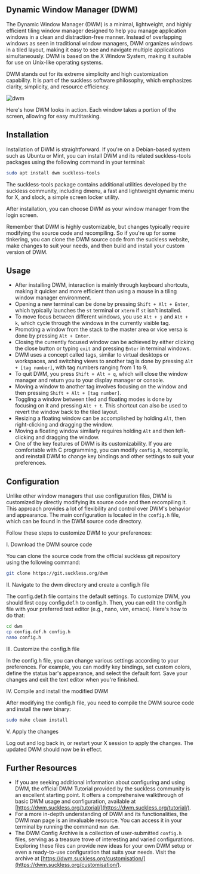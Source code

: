 ## Dynamic Window Manager (DWM)

The Dynamic Window Manager (DWM) is a minimal, lightweight, and highly efficient tiling window manager designed to help you manage application windows in a clean and distraction-free manner. Instead of overlapping windows as seen in traditional window managers, DWM organizes windows in a tiled layout, making it easy to see and navigate multiple applications simultaneously. DWM is based on the X Window System, making it suitable for use on Unix-like operating systems.

DWM stands out for its extreme simplicity and high customization capability. It is part of the suckless software philosophy, which emphasizes clarity, simplicity, and resource efficiency. 

![dwm](https://user-images.githubusercontent.com/37275728/189493108-20a94d0c-24fd-4b35-8b78-527a350abc0c.png)

Here's how DWM looks in action. Each window takes a portion of the screen, allowing for easy multitasking.

## Installation

Installation of DWM is straightforward. If you're on a Debian-based system such as Ubuntu or Mint, you can install DWM and its related suckless-tools packages using the following command in your terminal:

```bash
sudo apt install dwm suckless-tools
```

The suckless-tools package contains additional utilities developed by the suckless community, including dmenu, a fast and lightweight dynamic menu for X, and slock, a simple screen locker utility.

After installation, you can choose DWM as your window manager from the login screen.

Remember that DWM is highly customizable, but changes typically require modifying the source code and recompiling. So if you're up for some tinkering, you can clone the DWM source code from the suckless website, make changes to suit your needs, and then build and install your custom version of DWM.

## Usage

- After installing DWM, interaction is mainly through keyboard shortcuts, making it quicker and more efficient than using a mouse in a tiling window manager environment.
- Opening a new terminal can be done by pressing `Shift + Alt + Enter`, which typically launches the `st` terminal or `xterm` if `st` isn't installed.
- To move focus between different windows, you use `Alt + j` and `Alt + k`, which cycle through the windows in the currently visible tag.
- Promoting a window from the stack to the master area or vice versa is done by pressing `Alt + Enter`.
- Closing the currently focused window can be achieved by either clicking the close button or typing `exit` and pressing `Enter` in terminal windows.
- DWM uses a concept called tags, similar to virtual desktops or workspaces, and switching views to another tag is done by pressing `Alt + [tag number]`, with tag numbers ranging from 1 to 9.
- To quit DWM, you press `Shift + Alt + q`, which will close the window manager and return you to your display manager or console.
- Moving a window to another tag involves focusing on the window and then pressing `Shift + Alt + [tag number]`.
- Toggling a window between tiled and floating modes is done by focusing on it and pressing `Alt + t`. This shortcut can also be used to revert the window back to the tiled layout.
- Resizing a floating window can be accomplished by holding `Alt`, then right-clicking and dragging the window.
- Moving a floating window similarly requires holding `Alt` and then left-clicking and dragging the window.
- One of the key features of DWM is its customizability. If you are comfortable with C programming, you can modify `config.h`, recompile, and reinstall DWM to change key bindings and other settings to suit your preferences.

## Configuration

Unlike other window managers that use configuration files, DWM is customized by directly modifying its source code and then recompiling it. This approach provides a lot of flexibility and control over DWM's behavior and appearance. The main configuration is located in the `config.h` file, which can be found in the DWM source code directory.

Follow these steps to customize DWM to your preferences:

I. Download the DWM source code

You can clone the source code from the official suckless git repository using the following command:

```bash
git clone https://git.suckless.org/dwm
```

II. Navigate to the dwm directory and create a config.h file

The config.def.h file contains the default settings. To customize DWM, you should first copy config.def.h to config.h. Then, you can edit the config.h file with your preferred text editor (e.g., nano, vim, emacs). Here's how to do that:

```bash
cd dwm
cp config.def.h config.h
nano config.h
```

III. Customize the config.h file

In the config.h file, you can change various settings according to your preferences. For example, you can modify key bindings, set custom colors, define the status bar's appearance, and select the default font. Save your changes and exit the text editor when you're finished.

IV. Compile and install the modified DWM

After modifying the config.h file, you need to compile the DWM source code and install the new binary:

```bash
sudo make clean install
```

V. Apply the changes

Log out and log back in, or restart your X session to apply the changes. The updated DWM should now be in effect.

## Further Resources

- If you are seeking additional information about configuring and using DWM, the official DWM Tutorial provided by the suckless community is an excellent starting point. It offers a comprehensive walkthrough of basic DWM usage and configuration, available at [https://dwm.suckless.org/tutorial/](https://dwm.suckless.org/tutorial/).
- For a more in-depth understanding of DWM and its functionalities, the DWM man page is an invaluable resource. You can access it in your terminal by running the command `man dwm`.
- The DWM Config Archive is a collection of user-submitted `config.h` files, serving as a treasure trove of interesting and varied configurations. Exploring these files can provide new ideas for your own DWM setup or even a ready-to-use configuration that suits your needs. Visit the archive at [https://dwm.suckless.org/customisation/](https://dwm.suckless.org/customisation/).
